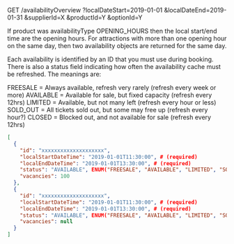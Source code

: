 GET /availabilityOverview
  ?localDateStart=2019-01-01
  &localDateEnd=2019-01-31
  &supplierId=X
  &productId=Y
  &optionId=Y

If product was availabilityType OPENING_HOURS then the local start/end time are the opening hours. For attractions with more than one opening hour on the same day, then two availability objects are returned for the same day.

Each availability is identified by an ID that you must use during booking. There is also a status field indicating how often the availability cache must be refreshed. The meanings are:

FREESALE = Always available, refresh very rarely (refresh every week or more)
AVAILABLE = Available for sale, but fixed capacity (refresh every 12hrs)
LIMITED = Available, but not many left (refresh every hour or less)
SOLD_OUT = All tickets sold out, but some may free up (refresh every hour?)
CLOSED = Blocked out, and not available for sale (refresh every 12hrs)

```json
[
  {
    "id": "xxxxxxxxxxxxxxxxxxxx",
    "localStartDateTime": "2019-01-01T11:30:00", # (required)
    "localEndDateTime": "2019-01-01T13:30:00", # (required)
    "status": "AVAILABLE", ENUM("FREESALE", "AVAILABLE", "LIMITED", "SOLD_OUT", "CLOSED") # (required)
    "vacancies": 100
  },
  {
    "id": "xxxxxxxxxxxxxxxxxxxx",
    "localStartDateTime": "2019-01-01T11:30:00", # (required)
    "localEndDateTime": "2019-01-01T13:30:00", # (required)
    "status": "AVAILABLE", ENUM("FREESALE", "AVAILABLE", "LIMITED", "SOLD_OUT", "CLOSED") # (required)
    "vacancies": null
  }
]
```
